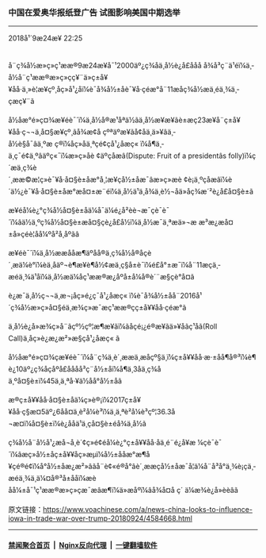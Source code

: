 ### 中国在爱奥华报纸登广告 试图影响美国中期选举
------------------------

<div class="published">
 <span class="date" title="ä¸­å½æ¶é´">
  <time datetime="2018-09-24T22:25:14+08:00">
   2018å¹´9æ24æ¥ 22:25
  </time>
 </span>
</div>
<br/>
<div class="wsw">
 <p>
  å¨ç¾å½æ»ç»ç¹ææ®9æ24æ¥å¯¹2000äº¿ç¾åä¸­å½è¿å£ååå å¾å³ç¨ä¹éï¼ä¸­å½å¨ç¹ææ®æ»ç»çç¥¨ä»ç±å¥¥åå·ä¸»è¦æ¥çº¸åç»å¹¿åï¼è¯å¾å½±åè¯¥å·çéæ°å¨11æåç¾å½æä¸­éä¸¾ä¸­çæç¥¨ã
 </p>
 <p>
  å½­åæ°é»ç¤¾æ¥éè¯´ï¼ä¸­å½å®æ¹åªä½ãä¸­å½æ¥æ¥ãè±æç23æ¥å¨ç±å¥¥åå·ç¬¬ä¸å¤§æ¥çº¸ãå¾æ¢å çºªäºæ¥ãå¢åä¸­ä»¥âä¸­å½è§å¯âä¸ºæ ç®ï¼åç»åä¸ªçé¢çå¹¿åæç« ï¼å¶ä¸­ä¸ç¯é¢ä¸ºâäºç«¯ï¼æ»ç»åè ¢äºçåæâ(Dispute: Fruit of a presidentâs folly)ï¼ç´æä¸­ç¾è´¸ææ©æ¦ç»è¯¥å·å¤§è±åæ°å¸¦æ¥çå½±åæ¯âæ»ç»æè ¢è¡ä¸ºçåæâï¼è´ä½¿è¯¥å·å¤§è±åæ°æå¤±æ¨éï¼ä¸­å½ä¹ä¸å¾ä¸è½¬åä»åç¾æ´²è¿å£å¤§è±ã
 </p>
 <p>
  æ¥éå¼è¿°ç¾å½å¤§è±åä¼å¯ä¼é¿å²èè¬æ¯çè¯è¯´ï¼âä½ä¸ºç¾å½å¤§è±æå¤§çè¿å£å½ï¼ä¸­å½æ¯ä¸ªæä»¬æ æ³æ¿æå¤±å»çéè¦åå¼ºå²å¸åºãâ
 </p>
 <p>
  æ¥éè¯´ï¼ä¸­å½ææå­åæ¶äºåå®ä¸ç¾å½å®åçè´¸æä¼è°ï¼èä¸åäº¬è¶æ¥è¶å½¢æä¸ç§å±è¯ï¼é£å°±æ¯ï¼å¨11æçä¸­æéä¸¾ä¹åï¼ä¸­å½æä¼åç¹ææ®æ¿åºå±å¼å®è´¨æ§çè°å¤ã
 </p>
 <p>
  è¿æ¯ä¸­å½ç¬¬ä¸æ¬¡åç»é¿ç¯å¹¿åæç« ï¼è¯å¾å½±åå¨2016å¹´ç¾å½æ»ç»å¤§éä¸­æ¾ç»æ¯æç¹ææ®çç±å¥¥åå·çéæ°ã
 </p>
 <p>
  ä¸­å½è¿å»æ¾ç»å¨ãçº½çº¦æ¶æ¥ãï¼ãåçé¡¿é®æ¥ãä»¥åãç¹åã(Roll Call)ä¸åç»è¿æ¿æ²»æ§çå¹¿åæç« ã
 </p>
 <p>
  å½­åæ°é»ç¤¾çæ¥éè¯´ï¼å¨ç¾ä¸­è´¸ææä¸æ­åçº§ä¸ï¼ç±å¥¥åå·æ·±åå¶å®³ï¼è¶è¿10äº¿ç¾åçåºå£åååå³ç¨å½±åï¼å¶ä¸­3åä¸ç¾åä¸ºå¤§è±ï¼45ä¸ä¸ªå·¥ä½åå°å½±åã
 </p>
 <p>
  æ®ç±å¥¥åå·å¤§è±åä¼ç»è®¡ï¼2017ç±å¥¥åå·ç§æ¤5äº¿6åå¤ä¸è²å¼è³ï¼ä¸ä¸ªè²å¼è³çº¦36.3å¬æ¤ï¼å¤§è±ï¼è¿ååä¹ä¸çå¤§è±éå¾ä¸­å½ã
 </p>
 <p>
  ç¾å½å¨å½å¹¿æ­å¬å¸è´¢ç»é¢éå¼è¿°ç±å¥¥åå·åä¸é¨é¿å¥æ ¼çè¯è¯´ï¼âæç»å½±åç±å¥¥åç»æµï¼å½±ååæ°æ¶å¥çé®é¢ï¼å°å½±åæ¿æ²»âãå¨è¢«é®å°âè´¸ææçå½±åæ¯å¦ä¼å¨å³å°ä¸¾è¡çä¸­æéä¸¾ä¸­ä¼¤å®³å±ååï¼æèåå¼±å¯¹ç¹ææ®æ»ç»çæ¯æâæ¶ï¼ä»æåºï¼âå¾å¤å ç´ ä¼æ¾è¿å»èèâã
 </p>
</div>

原文链接：https://www.voachinese.com/a/news-china-looks-to-influence-iowa-in-trade-war-over-trump-20180924/4584668.html


------------------------
#### [禁闻聚合首页](https://github.com/gfw-breaker/banned-news/blob/master/README.md) &nbsp;|&nbsp; [Nginx反向代理](https://github.com/gfw-breaker/open-proxy/blob/master/README.md) &nbsp;|&nbsp;  [一键翻墙软件](https://github.com/gfw-breaker/nogfw/blob/master/README.md)